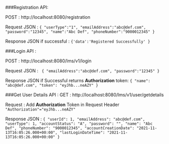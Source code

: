 

###Registration API:

POST : http://localhost:8080/registration

Request JSON : 
`{
"userType":"1",
"emailAddress":"abc@def.com",
"password":"12345",
"name":"Abc Def",
"phoneNumber":"9000012345"
}`

Response JSON if successful : `{'data':'Registered Successfully'
}`



###Login API :

POST : http://localhost:8080/lms/v1/login

Request JSON : `
{
"emailAddress":"abc@def.com",
"password":"12345"
}`

Response JSON if Successful returns **Authorization** token: `{
"name": "abc@def.com",
"token": "eyJhb...neAZY"
}`

###Get User Details API :
GET : http://localhost:8080/lms/v1/user/getdetails

Request : Add **Authorization** Token in Request Header
`"Authorization"="eyJhb...neAZY"`

Response JSON : `{
"userId": 1,
"emailAddress": "abc@def.com",
"userType": 1,
"accountStatus": "A",
"password": "",
"name": "Abc Def",
"phoneNumber": "9000012345",
"accountCreationDate": "2021-11-13T16:05:26.000+00:00",
"lastLoginDateTime": "2021-11-13T16:05:26.000+00:00"
}`